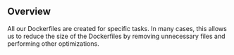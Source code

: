 ## Overview

All our Dockerfiles are created for specific tasks. In many cases, this allows us to reduce the size of the Dockerfiles by removing unnecessary files and performing other optimizations.
